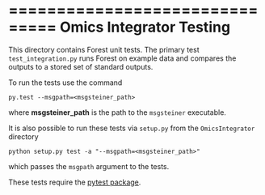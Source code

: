 ===============================
Omics Integrator Testing
===============================

This directory contains Forest unit tests.  The primary test `test_integration.py` runs Forest on example data and compares the outputs to a stored set of standard outputs.

To run the tests use the command
```
py.test --msgpath=<msgsteiner_path>
```
where **msgsteiner_path** is the path to the `msgsteiner` executable.

It is also possible to run these tests via `setup.py` from the `OmicsIntegrator` directory
```
python setup.py test -a "--msgpath=<msgsteiner_path>"
```
which passes the `msgpath` argument to the tests.

These tests require the [pytest package](https://pytest.org/latest/getting-started.html).